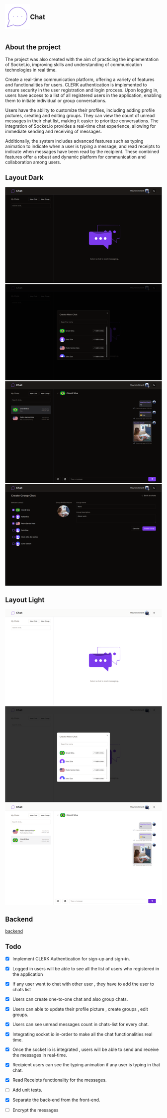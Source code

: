 <div style="display:flex; ">
  <img src=".github/images/icon.png"/>
  <h2>Chat</h2>
</div>
</br>

## About the project

The project was also created with the aim of practicing the implementation of Socket.io, improving skills and understanding of communication technologies in real time.

Create a real-time communication platform, offering a variety of features and functionalities for users. CLERK authentication is implemented to ensure security in the user registration and login process. Upon logging in, users have access to a list of all registered users in the application, enabling them to initiate individual or group conversations.

Users have the ability to customize their profiles, including adding profile pictures, creating and editing groups. They can view the count of unread messages in their chat list, making it easier to prioritize conversations. The integration of Socket.io provides a real-time chat experience, allowing for immediate sending and receiving of messages.

Additionally, the system includes advanced features such as typing animation to indicate when a user is typing a message, and read receipts to indicate when messages have been read by the recipient. These combined features offer a robust and dynamic platform for communication and collaboration among users.

## Layout Dark

![alt text](.github/images/image.png)
![alt text](.github/images/image-3.png)
![alt text](.github/images/image-4.png)
![alt text](.github/images/image-6.png)

## Layout Light

![alt text](.github/images/image-1.png)
![alt text](.github/images/image-2.png)
![alt text](.github/images/image-5.png)

## Backend
[backend](https://github.com/mauriciogirardi/chat-api)

## Todo

- [x] Implement CLERK Authentication for sign-up and sign-in.

- [x] Logged in users will be able to see all the list of users who registered in the application

- [x] If any user want to chat with other user , they have to add the user to chats list

- [x] Users can create one-to-one chat and also group chats.

- [x] Users can able to update their profile picture , create groups , edit groups.

- [x] Users can see unread messages count in chats-list for every chat.

- [x] Integrating socket io in-order to make all the chat functionalities real time.

- [x] Once the socket io is integrated , users will be able to send and receive the messages in real-time.

- [x] Recipient users can see the typing animation if any user is typing in that chat.

- [x] Read Receipts functionality for the messages.

- [ ] Add unit tests.

- [x] Separate the back-end from the front-end.

- [ ] Encrypt the messages
